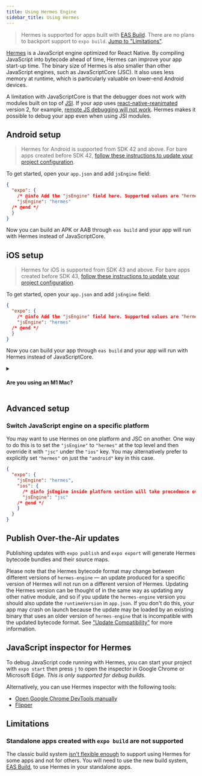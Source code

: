 ```yaml
---
title: Using Hermes Engine
sidebar_title: Using Hermes
---
```


> Hermes is supported for apps built with [EAS Build](https://docs.expo.dev/build/introduction/). There are no plans to backport support to `expo build`. [Jump to "Limitations"](#limitations).

[Hermes](https://hermesengine.dev/) is a JavaScript engine optimized for React Native. By compiling JavaScript into bytecode ahead of time, Hermes can improve your app start-up time. The binary size of Hermes is also smaller than other JavaScript engines, such as JavaScriptCore (JSC). It also uses less memory at runtime, which is particularly valuable on lower-end Android devices.

A limitation with JavaScriptCore is that the debugger does not work with modules built on top of [JSI](https://github.com/react-native-community/discussions-and-proposals/issues/91). If your app uses [react-native-reanimated](https://github.com/software-mansion/react-native-reanimated) version 2, for example, [remote JS debugging will not work](https://docs.swmansion.com/react-native-reanimated/docs/#known-problems-and-limitations). Hermes makes it possible to debug your app even when using JSI modules.

## Android setup

> Hermes for Android is supported from SDK 42 and above. For bare apps created before SDK 42, [follow these instructions to update your project configuration](https://expo.fyi/hermes-android-config).

To get started, open your `app.json` and add `jsEngine` field:

<!-- prettier-ignore -->
```json
{
  "expo": {
    /* @info Add the "jsEngine" field here. Supported values are "hermes" or "jsc" */
    "jsEngine": "hermes"
  /* @end */
  }
}
```

Now you can build an APK or AAB through `eas build` and your app will run with Hermes instead of JavaScriptCore.

## iOS setup

> Hermes for iOS is supported from SDK 43 and above. For bare apps created before SDK 43, [follow these instructions to update your project configuration](https://expo.fyi/hermes-ios-config).

To get started, open your `app.json` and add `jsEngine` field:

<!-- prettier-ignore -->
```json
{
  "expo": {
    /* @info Add the "jsEngine" field here. Supported values are "hermes" or "jsc" */
    "jsEngine": "hermes"
  /* @end */
  }
}
```

Now you can build your app through `eas build` and your app will run with Hermes instead of JavaScriptCore.

<details><summary><h4>Are you using an M1 Mac?</h4></summary>
<p>

When using Hermes for iOS, you may encounter the following error when building for the simulator:

> ❌ `ld: building for iOS Simulator, but linking in dylib built for iOS, file '/path/to/projectName/ios/Pods/hermes-engine/destroot/Library/Frameworks/iphoneos/hermes.framework/hermes' for architecture arm64`

This is [a known issue for React Native 0.64](https://github.com/facebook/hermes/issues/468); to workaround it, you can add the following patch to your `ios/Podfile`:

```diff
--- a/ios/Podfile
+++ b/ios/Podfile
@@ -25,6 +25,22 @@ target 'HelloWorld' do
   post_install do |installer|
     react_native_post_install(installer)

+    # Workaround simulator build error for hermes with react-native 0.64 on mac m1 devices
+    arm_value = `/usr/sbin/sysctl -n hw.optional.arm64 2>&1`.to_i
+    has_hermes = has_pod(installer, 'hermes-engine')
+    if arm_value == 1 && has_hermes
+      projects = installer.aggregate_targets
+        .map{ |t| t.user_project }
+        .uniq{ |p| p.path }
+        .push(installer.pods_project)
+      projects.each do |project|
+        project.build_configurations.each do |config|
+          config.build_settings["EXCLUDED_ARCHS[sdk=iphonesimulator*]"] = config.build_settings["EXCLUDED_ARCHS[sdk=iphonesimulator*]"] + ' arm64'
+        end
+        project.save()
+      end
+    end
+
     # Workaround `Cycle inside FBReactNativeSpec` error for react-native 0.64
     # Reference: https://github.com/software-mansion/react-native-screens/issues/842#issuecomment-812543933
     installer.pods_project.targets.each do |target|
```

Reinstall Pods and clean Xcode build cache:

```
$ npx pod-install
$ xcodebuild clean -workspace ios/{projectName}.xcworkspace -scheme {projectName}
```

</p>
</details>

## Advanced setup

### Switch JavaScript engine on a specific platform

You may want to use Hermes on one platform and JSC on another. One way to do this is to set the `"jsEngine"` to `"hermes"` at the top level and then override it with `"jsc"` under the `"ios"` key. You may alternatively prefer to explicitly set `"hermes"` on just the `"android"` key in this case.

<!-- prettier-ignore -->
```json
{
  "expo": {
    "jsEngine": "hermes",
    "ios": {
      /* @info jsEngine inside platform section will take precedence over the common field */
      "jsEngine": "jsc"
    /* @end */
    }
  }
}
```

## Publish Over-the-Air updates

Publishing updates with `expo publish` and `expo export` will generate Hermes bytecode bundles and their source maps.

Please note that the Hermes bytecode format may change between different versions of `hermes-engine` — an update produced for a specific version of Hermes will not run on a different version of Hermes. Updating the Hermes version can be thought of in the same way as updating any other native module, and so if you update the `hermes-engine` version you should also update the `runtimeVersion` in `app.json`. If you don't do this, your app may crash on launch because the update may be loaded by an existing binary that uses an older version of `hermes-engine` that is incompatible with the updated bytecode format. See ["Update Compatibility"](https://docs.expo.dev/bare/updating-your-app/#update-compatibility) for more information.

## JavaScript inspector for Hermes

To debug JavaScript code running with Hermes, you can start your project with `expo start` then press `j` to open the inspector in Google Chrome or Microsoft Edge. _This is only supported for debug builds._


Alternatively, you can use Hermes inspector with the following tools:

- [Open Google Chrome DevTools manually](https://reactnative.dev/docs/hermes#debugging-js-on-hermes-using-google-chromes-devtools)
- [Flipper](https://fbflipper.com/)

## Limitations

### Standalone apps created with `expo build` are not supported

The classic build system [isn't flexible enough](https://blog.expo.dev/expo-managed-workflow-in-2021-5b887bbf7dbb) to support using Hermes for some apps and not for others. You will need to use the new build system, [EAS Build](https://docs.expo.dev/build/introduction/), to use Hermes in your standalone apps.
